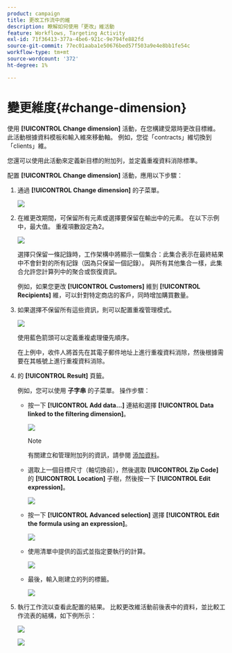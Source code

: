 ```yaml
---
product: campaign
title: 更改工作流中的維
description: 瞭解如何使用「更改」維活動
feature: Workflows, Targeting Activity
exl-id: 71f36413-377a-4be6-921c-9e794fe882fd
source-git-commit: 77ec01aaba1e50676bed57f503a9e4e8bb1fe54c
workflow-type: tm+mt
source-wordcount: '372'
ht-degree: 1%

---
```


# 變更維度{#change-dimension}

使用 **[!UICONTROL Change dimension]** 活動，在您構建受眾時更改目標維。 此活動根據資料模板和輸入維來移動軸。 例如，您從「contracts」維切換到「clients」維。

您還可以使用此活動來定義新目標的附加列，並定義重複資料消除標準。

配置 **[!UICONTROL Change dimension]** 活動，應用以下步驟：

1. 通過 **[!UICONTROL Change dimension]** 的子菜單。

   ![](assets/s_user_change_dimension_param1.png)

1. 在維更改期間，可保留所有元素或選擇要保留在輸出中的元素。 在以下示例中，最大值。 重複項數設定為2。

   ![](assets/s_user_change_dimension_limit.png)

   選擇只保留一條記錄時，工作架構中將顯示一個集合：此集合表示在最終結果中不會針對的所有記錄（因為只保留一個記錄）。 與所有其他集合一樣，此集合允許您計算列中的聚合或恢復資訊。

   例如，如果您更改 **[!UICONTROL Customers]** 維到 **[!UICONTROL Recipients]** 維，可以針對特定商店的客戶，同時增加購買數量。

1. 如果選擇不保留所有這些資訊，則可以配置重複管理模式。

   ![](assets/s_user_change_dimension_param2.png)

   使用藍色箭頭可以定義重複處理優先順序。

   在上例中，收件人將首先在其電子郵件地址上進行重複資料消除，然後根據需要在其帳號上進行重複資料消除。

1. 的 **[!UICONTROL Result]** 頁籤。

   例如，您可以使用 **子字串** 的子菜單。 操作步驟：

   * 按一下 **[!UICONTROL Add data...]** 連結和選擇 **[!UICONTROL Data linked to the filtering dimension]**。

      ![](assets/wf_change-dimension_sample_01.png)

      >[!NOTE]
      >
      >有關建立和管理附加列的資訊，請參閱 [添加資料](query.md#add-data)。

   * 選取上一個目標尺寸（軸切換前），然後選取 **[!UICONTROL Zip Code]** 的 **[!UICONTROL Location]** 子樹，然後按一下 **[!UICONTROL Edit expression]**。

      ![](assets/wf_change-dimension_sample_02.png)

   * 按一下 **[!UICONTROL Advanced selection]** 選擇 **[!UICONTROL Edit the formula using an expression]**。

      ![](assets/wf_change-dimension_sample_03.png)

   * 使用清單中提供的函式並指定要執行的計算。

      ![](assets/wf_change-dimension_sample_04.png)

   * 最後，輸入剛建立的列的標籤。

      ![](assets/wf_change-dimension_sample_05.png)

1. 執行工作流以查看此配置的結果。 比較更改維活動前後表中的資料，並比較工作流表的結構，如下例所示：

   ![](assets/wf_change-dimension_sample_06.png)

   ![](assets/wf_change-dimension_sample_07.png)
